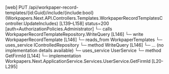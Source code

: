 [web] PUT /api/workpaper-record-templates/{id:Guid}/include/{include:bool}  (Workpapers.Next.API.Controllers.Templates.WorkpaperRecordTemplatesController.UpdateIncludes)  [L139–L158] status=200 [auth=AuthorizationPolicies.Administrator]
  └─ calls WorkpaperRecordTemplateRepository.WriteQuery [L146]
  └─ write WorkpaperRecordTemplate [L146]
    └─ reads_from WorkpaperTemplates
  └─ uses_service IControlledRepository<WorkpaperRecordTemplate>
    └─ method WriteQuery [L146]
      └─ ... (no implementation details available)
  └─ uses_service UserService
    └─ method GetFirmId [L144]
      └─ implementation Workpapers.Next.ApplicationService.Services.UserService.GetFirmId [L20-L295]


